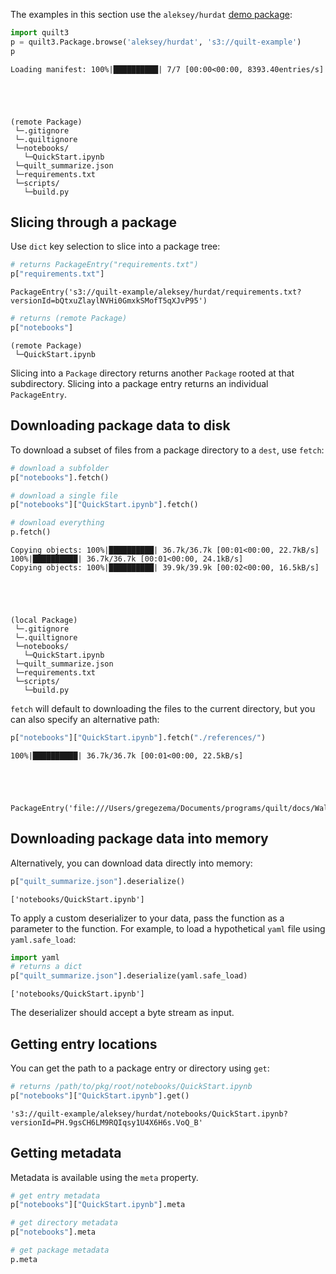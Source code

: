 The examples in this section use the `aleksey/hurdat` [demo package](https://open.quiltdata.com/b/quilt-example/tree/aleksey/hurdat/):


```python
import quilt3
p = quilt3.Package.browse('aleksey/hurdat', 's3://quilt-example')
p
```

    Loading manifest: 100%|██████████| 7/7 [00:00<00:00, 8393.40entries/s]





    (remote Package)
     └─.gitignore
     └─.quiltignore
     └─notebooks/
       └─QuickStart.ipynb
     └─quilt_summarize.json
     └─requirements.txt
     └─scripts/
       └─build.py



## Slicing through a package

Use `dict` key selection to slice into a package tree:


```python
# returns PackageEntry("requirements.txt")
p["requirements.txt"]
```




    PackageEntry('s3://quilt-example/aleksey/hurdat/requirements.txt?versionId=bQtxuZlaylNVHi0GmxkSMofT5qXJvP95')




```python
# returns (remote Package)
p["notebooks"]
```




    (remote Package)
     └─QuickStart.ipynb



Slicing into a `Package` directory returns another `Package` rooted at that subdirectory. Slicing into a package entry returns an individual `PackageEntry`.

## Downloading package data to disk

To download a subset of files from a package directory to a `dest`, use `fetch`:


```python
# download a subfolder
p["notebooks"].fetch()

# download a single file
p["notebooks"]["QuickStart.ipynb"].fetch()

# download everything
p.fetch()
```

    Copying objects: 100%|██████████| 36.7k/36.7k [00:01<00:00, 22.7kB/s]
    100%|██████████| 36.7k/36.7k [00:01<00:00, 24.1kB/s]
    Copying objects: 100%|██████████| 39.9k/39.9k [00:02<00:00, 16.5kB/s]





    (local Package)
     └─.gitignore
     └─.quiltignore
     └─notebooks/
       └─QuickStart.ipynb
     └─quilt_summarize.json
     └─requirements.txt
     └─scripts/
       └─build.py



`fetch` will default to downloading the files to the current directory, but you can also specify an alternative path:


```python
p["notebooks"]["QuickStart.ipynb"].fetch("./references/")
```

    100%|██████████| 36.7k/36.7k [00:01<00:00, 22.5kB/s]





    PackageEntry('file:///Users/gregezema/Documents/programs/quilt/docs/Walkthrough/references/')



## Downloading package data into memory

Alternatively, you can download data directly into memory:


```python
p["quilt_summarize.json"].deserialize()
```




    ['notebooks/QuickStart.ipynb']



To apply a custom deserializer to your data, pass the function as a parameter to the function. For example, to load a hypothetical `yaml` file using `yaml.safe_load`:


```python
import yaml
# returns a dict
p["quilt_summarize.json"].deserialize(yaml.safe_load)
```




    ['notebooks/QuickStart.ipynb']



The deserializer should accept a byte stream as input.

## Getting entry locations

You can get the path to a package entry or directory using `get`:


```python
# returns /path/to/pkg/root/notebooks/QuickStart.ipynb
p["notebooks"]["QuickStart.ipynb"].get()
```




    's3://quilt-example/aleksey/hurdat/notebooks/QuickStart.ipynb?versionId=PH.9gsCH6LM9RQIqsy1U4X6H6s.VoQ_B'



## Getting metadata

Metadata is available using the `meta` property.


```python
# get entry metadata
p["notebooks"]["QuickStart.ipynb"].meta

# get directory metadata
p["notebooks"].meta

# get package metadata
p.meta
```
